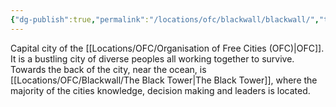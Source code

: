 ```yaml
---
{"dg-publish":true,"permalink":"/locations/ofc/blackwall/blackwall/","tags":["Discovered"],"updated":"2025-06-10T19:11:11.088+01:00"}
---
```


Capital city of the [[Locations/OFC/Organisation of Free Cities (OFC)\|OFC]]. It is a bustling city of diverse peoples all working together to survive. Towards the back of the city, near the ocean, is [[Locations/OFC/Blackwall/The Black Tower\|The Black Tower]], where the majority of the cities knowledge, decision making and leaders is located.
